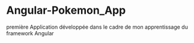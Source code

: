 # Angular-Pokemon_App
première Application développée dans le cadre de mon apprentissage du framework Angular 
